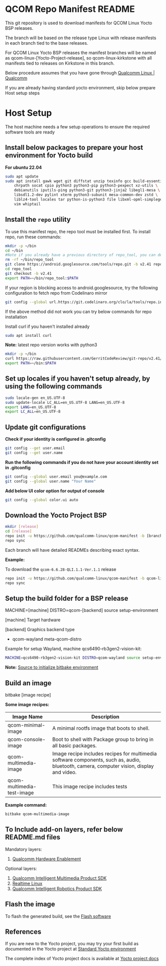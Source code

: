 # QCOM Repo Manifest README

This git repository is used to download manifests for QCOM Linux Yocto BSP releases.

The branch will be based on the release type Linux with release manifests in each branch tied to the base releases.

For QCOM Linux Yocto BSP releases the manifest branches will be named as qcom-linux-[Yocto-Project-release],
so qcom-linux-kirkstone with all manifests tied to releases on Kirkstone in this branch.

Below procedure assumes that you have gone through [Qualcomm Linux | Qualcomm](https://www.qualcomm.com/developer/software/qualcomm-linux)

If you are already having standard yocto environment, skip below prepare Host setup steps


# Host Setup

The host machine needs a few setup operations to ensure the required software tools are ready

## Install below packages to prepare your host environment for Yocto build

**For ubuntu 22.04**
```bash
sudo apt update
sudo apt install gawk wget git diffstat unzip texinfo gcc build-essential \
    chrpath socat cpio python3 python3-pip python3-pexpect xz-utils \
    debianutils iputils-ping python3-git python3-jinja2 libegl1-mesa \
    libsdl1.2-dev pylint xterm python3-subunit mesa-common-dev zstd \
    liblz4-tool locales tar python-is-python3 file libxml-opml-simplegen-perl \
    vim whiptail
```

## Install the `repo` utility

To use this manifest repo, the repo tool must be installed first.
To install repo, run these commands:

```bash
mkdir -p ~/bin
cd ~/bin
#Note if you already have a previous directory of repo_tool, you can delete it
rm -rf ~/bin/repo_tool
git clone https://android.googlesource.com/tools/repo.git -b v2.41 repo_tool
cd repo_tool
git checkout -b v2.41
export PATH=~/bin/repo_tool:$PATH
```

If your region is blocking access to android.googlesource, try the following configuration to fetch
repo from Codelinaro mirror
```bash
git config --global url.https://git.codelinaro.org/clo/la/tools/repo.insteadOf https://android.googlesource.com/tools/repo
```

If the above method did not work you can try below commands for repo installation

Install curl if you haven't installed already
```bash
sudo apt install curl
```

**Note:** latest repo version works with python3
```bash
mkdir -p ~/bin
curl https://raw.githubusercontent.com/GerritCodeReview/git-repo/v2.41/repo -o ~/bin/repo && chmod +x ~/bin/repo
export PATH=~/bin:$PATH
```

## Set up locales if you haven't setup already, by using the following commands

```bash
sudo locale-gen en_US.UTF-8
sudo update-locale LC_ALL=en_US.UTF-8 LANG=en_US.UTF-8
export LANG=en_US.UTF-8
export LC_ALL=en_US.UTF-8
```

## Update git configurations

**Check if your identity is configured in .gitconfig**
```bash
git config --get user.email
git config --get user.name
```

**Run the following commands if you do not have your account identity set in .gitconfig**
```bash
git config --global user.email you@example.com
git config --global user.name "Your Name"
```

**Add below UI color option for output of console**
```bash
git config --global color.ui auto
```

## Download the Yocto Project BSP

```bash
mkdir [release]
cd [release]
repo init -u https://github.com/qualcomm-linux/qcom-manifest -b [branch name] -m [release manifest]
repo sync
```

Each branch will have detailed READMEs describing exact syntax.

**Example:**

To download the `qcom-6.6.28-QLI.1.1-Ver.1.1` release

```bash
repo init -u https://github.com/qualcomm-linux/qcom-manifest -b qcom-linux-kirkstone -m qcom-6.6.28-QLI.1.1-Ver.1.1.xml
repo sync
```

## Setup the build folder for a BSP release

MACHINE=[machine] DISTRO=qcom-[backend] source setup-environment

[machine]   Target hardware

[backend]   Graphics backend type
- qcom-wayland     meta-qcom-distro

Example for setup Wayland, machine qcs6490-rb3gen2-vision-kit:

```bash
MACHINE=qcs6490-rb3gen2-vision-kit DISTRO=qcom-wayland source setup-environment
```
**Note:** [Source to initialize bitbake environment](https://github.com/quic-yocto/meta-qcom-distro/blob/kirkstone/set_bb_env.sh)

## Build an image

bitbake [image recipe]

**Some image recipes:**

Image Name           	    	| Description
---------------------	    	|---------------------------------------------------
qcom-minimal-image          	| A minimal rootfs image that boots to shell.
qcom-console-image          	| Boot to shell with Package group to bring in all basic packages.
qcom-multimedia-image       	| Image recipe includes recipes for multimedia software components, such as, audio, bluetooth, camera, computer vision, display and video.
qcom-multimedia-test-image  	| This image recipe includes tests

**Example command:**

```bash
bitbake qcom-multimedia-image
```

## To Include add-on layers, refer below README.md files

Mandatory layers:
1. [Qualcomm Hardware Enablement](https://github.com/quic-yocto/meta-qcom-hwe/blob/kirkstone/README.md)

Optional layers:
1. [Qualcomm Intelligent Multimedia Product SDK](https://github.com/quic-yocto/meta-qcom-qim-product-sdk/blob/kirkstone/README.md)
2. [Realtime Linux](https://github.com/quic-yocto/meta-qcom-realtime/blob/kirkstone/README.md)
3. [Qualcomm Intelligent Robotics Product SDK](https://github.com/quic-yocto/meta-qcom-robotics-sdk/blob/kirkstone/README.md)

## Flash the image

To flash the generated build, see the [Flash software](https://docs.qualcomm.com/bundle/publicresource/topics/80-70015-254/flash_images.html)


## References

If you are new to the Yocto project, you may try your first build as documented in the Yocto project at [Standard Yocto environment](https://docs.yoctoproject.org/4.0.22/brief-yoctoprojectqs/index.html)

The complete index of Yocto project docs is available at [Yocto project docs](https://docs.yoctoproject.org/4.0.22/singleindex.html#welcome-to-the-yocto-project-documentation)
